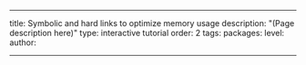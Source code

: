 ---

title: Symbolic and hard links to optimize memory usage
description: "(Page description here)"
type: interactive tutorial
order: 2
tags: 
packages: 
level: 
author: 

---